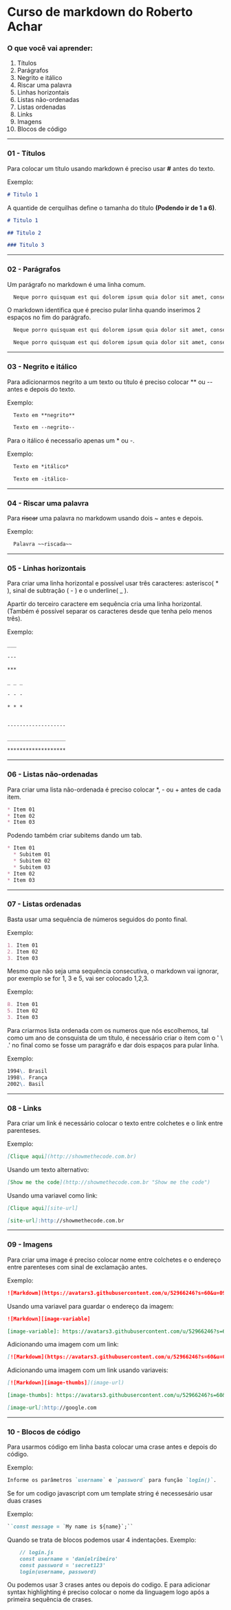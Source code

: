 # Curso de markdown do Roberto Achar

### **O que você vai aprender**:

1. Títulos
2. Parágrafos
3. Negrito e itálico
4. Riscar uma palavra
5. Linhas horizontais
6. Listas não-ordenadas
7. Listas ordenadas
8. Links
9. Imagens
10. Blocos de código

----

### **01 - Títulos**

Para colocar um título usando markdown é preciso usar **#** antes do texto.

Exemplo:
```markdown
# Titulo 1
```

A quantide de cerquilhas define o tamanha do título **(Podendo ir de 1 a 6)**.


```markdown
# Titulo 1

## Titulo 2

### Titulo 3
```

---

### **02 - Parágrafos**

Um parágrafo no markdown é uma linha comum. 

```markdown
  Neque porro quisquam est qui dolorem ipsum quia dolor sit amet, consectetur, adipisci velit...
```

O markdown identifica que é preciso pular linha quando inserimos 2 espaços no fim do parágrafo.

```markdown
  Neque porro quisquam est qui dolorem ipsum quia dolor sit amet, consectetur, adipisci velit...  

  Neque porro quisquam est qui dolorem ipsum quia dolor sit amet, consectetur, adipisci velit...
```
---
### **03 - Negrito e itálico**

Para adicionarmos negrito a um texto ou título é preciso colocar ** ou -- antes e depois do texto.

Exemplo:
```markdown
  Texto em **negrito**

  Texto em --negrito--
```

Para o itálico é necessaŕio apenas um * ou -.

Exemplo:
```markdown
  Texto em *itálico*

  Texto em -itálico-
```

---

### **04 - Riscar uma palavra**

Para ~~riscar~~ uma palavra no markdowm usando dois ~ antes e depois.

Exemplo:
```markdown
  Palavra ~~riscada~~
```

---

### **05 - Linhas horizontais**

Para criar uma linha horizontal e possível usar três caracteres: asterisco( * ), sinal de subtração ( - ) e o underline( _ ).

Apartir do terceiro caractere em sequência cria uma linha horizontal. (Também é possível separar os caracteres desde que tenha pelo menos três).

Exemplo:
```markdown
___ 

---

***

_ _ _

- - - 

* * *


-------------------

___________________

*******************

```

---

### **06 - Listas não-ordenadas**

Para criar uma lista não-ordenada é preciso colocar *, - ou + antes de cada item.

```markdown
* Item 01
* Item 02
* Item 03
```

Podendo também criar subitems dando um tab.

```markdown
* Item 01
  * Subitem 01
  * Subitem 02
  * Subitem 03
* Item 02
* Item 03
```

---

### **07 - Listas ordenadas**

Basta usar uma sequência de números seguidos do ponto final.

Exemplo:
```markdown
1. Item 01
2. Item 02
3. Item 03
```

Mesmo que não seja uma sequência consecutiva, o markdown vai ignorar, por exemplo se for 1, 3 e 5, vai ser colocado 1,2,3.

Exemplo:
```markdown
8. Item 01
5. Item 02
3. Item 03
```

Para criarmos lista ordenada com os numeros que nós escolhemos, tal como um ano de consquista de um título, é necessário criar o item com o ' \ .' no final como se fosse um paragráfo e dar dois espaços para pular linha.

Exemplo:
```markdown
1994\. Brasil  
1998\. França  
2002\. Basil  
```

---

### **08 - Links**

Para criar um link é necessário colocar o texto entre colchetes e o link entre parenteses.

Exemplo:
```markdown
[Clique aqui](http://showmethecode.com.br)
```

Usando um texto alternativo:
```markdown
[Show me the code](http://showmethecode.com.br "Show me the code")
```

Usando uma variavel como link:
```markdown
[Clique aqui][site-url]

[site-url]:http://showmethecode.com.br
```
---

### **09 - Imagens**

Para criar uma image é preciso colocar nome entre colchetes e o endereço entre parenteses com sinal de exclamação antes.

Exemplo:
```markdown
![Markdowm](https://avatars3.githubusercontent.com/u/52966246?s=60&u=099dcf52d23e30cbedfb3781de444aa55c2738ca&v=4)
```

Usando uma variavel para guardar o endereço da imagem:
```markdown
![Markdown][image-variable]

[image-variable]: https://avatars3.githubusercontent.com/u/52966246?s=60&u=099dcf52d23e30cbedfb3781de444aa55c2738ca&v=4
```

Adicionando uma imagem com um link:
```markdown
[![Markdowm](https://avatars3.githubusercontent.com/u/52966246?s=60&u=099dcf52d23e30cbedfb3781de444aa55c2738ca&v=4)](http://google.com)
```

Adicionando uma imagem com um link usando variaveis:

```markdown
[![Markdown][image-thumbs]](image-url)

[image-thumbs]: https://avatars3.githubusercontent.com/u/52966246?s=60&u=099dcf52d23e30cbedfb3781de444aa55c2738ca&v=4

[image-url]:http://google.com
```
---
### **10 - Blocos de código**

Para usarmos código em linha basta colocar uma crase antes e depois do código.

Exemplo:
```markdown
Informe os parâmetros `username` e `password` para função `login()`.
```  


Se for um codigo javascript com um template string é necessesário usar duas crases

Exemplo:
```markdown
``const message = `My name is ${name}`;``
```

Quando se trata de blocos podemos usar 4 indentações.
Exemplo:
```markdown
    // login.js
    const username = 'danielribeiro'
    const password = 'secret123'
    login(username, password)
```

Ou podemos usar 3 crases antes ou depois do codigo. E para adicionar syntax highlighting é preciso colocar o nome da linguagem logo após a primeira sequência de crases.
